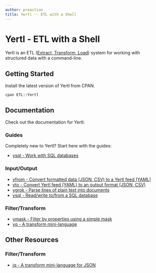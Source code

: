 ```yaml
---
author: preaction
title: Yertl -- ETL with a Shell
---
```


# Yertl - ETL with a Shell

Yertl is an ETL ([Extract, Transform,
Load](https://en.wikipedia.org/wiki/Extract,_transform,_load)) system
for working with structured data with a command-line.

## Getting Started

Install the latest version of Yertl from CPAN.

    cpan ETL::Yertl

## Documentation

Check out the documentation for Yertl:

### Guides

Completely new to Yertl? Start here with the guides:

* [ysql - Work with SQL databases](/pod/ETL/Yertl/Help/ysql.html)

### Input/Output

* [yfrom - Convert formatted data (JSON, CSV) to a Yertl feed (YAML)](/pod/yfrom.html)
* [yto - Convert Yertl feed (YAML) to an output format (JSON, CSV)](/pod/yto.html)
* [ygrok - Parse lines of plain text into documents](/pod/ygrok.html)
* [ysql - Read/write to/from a SQL database](/pod/ysql.html)

### Filter/Transform

* [ymask - Filter by properties using a simple mask](/pod/ymask.html)
* [yq - A transform mini-language](/pod/yq.html)

## Other Resources

### Filter/Transform

* [jq - A transform mini-language for JSON](http://stedolan.github.io/jq/)
